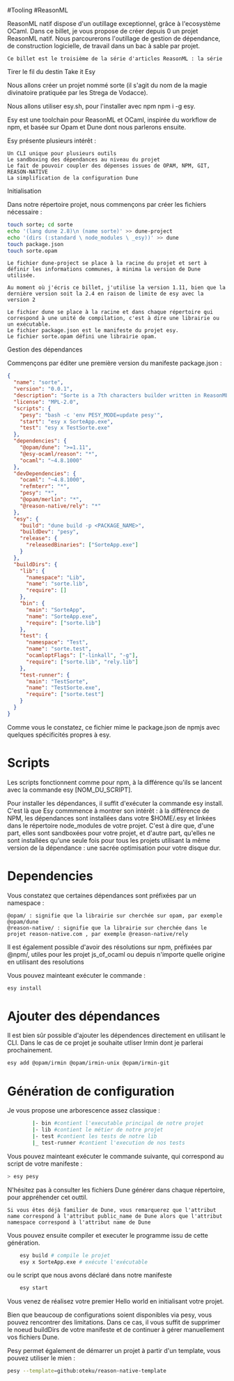 #Tooling #ReasonML

ReasonML natif dispose d'un outillage exceptionnel, grâce à l'ecosystème OCaml. Dans ce billet, je vous propose de créer depuis 0 un projet ReasonML natif. Nous parcourerons l'outillage de gestion de dépendance, de construction logicielle, de travail dans un bac à sable par projet.

    Ce billet est le troisième de la série d'articles ReasonML : la série

Tirer le fil du destin
Take it Esy

Nous allons créer un projet nommé sorte (il s'agit du nom de la magie divinatoire pratiquée par les Strega de Vodacce).

Nous allons utiliser esy.sh, pour l'installer avec npm npm i -g esy.

Esy est une toolchain pour ReasonML et OCaml, inspirée du workflow de npm, et basée sur Opam et Dune dont nous parlerons ensuite.

Esy présente plusieurs intérêt :

    Un CLI unique pour plusieurs outils
    Le sandboxing des dépendances au niveau du projet
    Le fait de pouvoir coupler des dépenses issues de OPAM, NPM, GIT, REASON-NATIVE
    La simplification de la configuration Dune

Initialisation

Dans notre répertoire projet, nous commençons par créer les fichiers nécessaire :
```bash
touch sorte; cd sorte
echo '(lang dune 2.8)\n (name sorte)' >> dune-project
echo '(dirs (:standard \ node_modules \ _esy))' >> dune
touch package.json
touch sorte.opam
```
    Le fichier dune-project se place à la racine du projet et sert à définir les informations communes, à minima la version de Dune utilisée.

    Au moment où j'écris ce billet, j'utilise la version 1.11, bien que la dernière version soit la 2.4 en raison de limite de esy avec la version 2

    Le fichier dune se place à la racine et dans chaque répertoire qui correspond à une unité de compilation, c'est à dire une librairie ou un exécutable.
    Le fichier package.json est le manifeste du projet esy.
    Le fichier sorte.opam défini une librairie opam.

Gestion des dépendances

Commençons par éditer une première version du manifeste package.json :
```json
{
  "name": "sorte",
  "version": "0.0.1",
  "description": "Sorte is a 7th characters builder written in ReasonML",
  "license": "MPL-2.0",
  "scripts": {
    "pesy": "bash -c 'env PESY_MODE=update pesy'",
    "start": "esy x SorteApp.exe",
    "test": "esy x TestSorte.exe"
  },
  "dependencies": {
    "@opam/dune": ">=1.11",
    "@esy-ocaml/reason": "*",
    "ocaml": "~4.8.1000"
  },
  "devDependencies": {
    "ocaml": "~4.8.1000",
    "refmterr": "*",
    "pesy": "*",
    "@opam/merlin": "*",
    "@reason-native/rely": "*"
  },
  "esy": {
    "build": "dune build -p <PACKAGE_NAME>",
    "buildDev": "pesy",
    "release": {
      "releasedBinaries": ["SorteApp.exe"]
    }
  },
  "buildDirs": {
    "lib": {
      "namespace": "Lib",
      "name": "sorte.lib",
      "require": []
    },
    "bin": {
      "main": "SorteApp",
      "name": "SorteApp.exe",
      "require": ["sorte.lib"]
    },
    "test": {
      "namespace": "Test",
      "name": "sorte.test",
      "ocamloptFlags": ["-linkall", "-g"],
      "require": ["sorte.lib", "rely.lib"]
    },
    "test-runner": {
      "main": "TestSorte",
      "name": "TestSorte.exe",
      "require": ["sorte.test"]
    }
  }
}
```
Comme vous le constatez, ce fichier mime le package.json de npmjs avec quelques spécificités propres à esy.
# Scripts

Les scripts fonctionnent comme pour npm, à la différence qu'ils se lancent avec la commande esy [NOM_DU_SCRIPT].

Pour installer les dépendances, il suffit d'exécuter la commande esy install. C'est là que Esy commmence à montrer son intérêt : à la différence de NPM, les dépendances sont installées dans votre $HOME/.esy et linkées dans le répertoire node_modules de votre projet. C'est à dire que, d'une part, elles sont sandboxées pour votre projet, et d'autre part, qu'elles ne sont installées qu'une seule fois pour tous les projets utilisant la même version de la dépendance : une sacrée optimisation pour votre disque dur.
# Dependencies

Vous constatez que certaines dépendances sont préfixées par un namespace :

    @opam/ : signifie que la librairie sur cherchée sur opam, par exemple @opam/dune
    @reason-native/ : signifie que la librairie sur cherchée dans le projet reason-native.com , par exemple @reason-native/rely

Il est également possible d'avoir des résolutions sur npm, préfixées par @npm/, utiles pour les projet js_of_ocaml ou depuis n'importe quelle origine en utilisant des resolutions

Vous pouvez mainteant exécuter le commande :

```bash
esy install
```
# Ajouter des dépendances

Il est bien sûr possible d'ajouter les dépendences directement en utilisant le CLI. Dans le cas de ce projet je souhaite utliser Irmin dont je parlerai prochainement.

```bash
esy add @opam/irmin @opam/irmin-unix @opam/irmin-git
```

# Génération de configuration

Je vous propose une arborescence assez classique :
```sh
        |- bin #contient l'executable principal de notre projet
        |- lib #contient le métier de notre projet
        |- test #contient les tests de notre lib
        |_ test-runner #contient l'execution de nos tests
```
Vous pouvez mainteant exécuter le commande suivante, qui correspond au script de votre manifeste :
```bash
> esy pesy
```
N'hésitez pas à consulter les fichiers Dune générer dans chaque répertoire, pour appréhender cet outtil.

    Si vous êtes déjà familier de Dune, vous remarquerez que l'attribut name correspond à l'attribut public_name de Dune alors que l'attribut namespace correspond à l'attribut name de Dune

Vous pouvez ensuite compiler et executer le programme issu de cette génération.

```bash
    esy build # compile le projet
    esy x SorteApp.exe # exécute l'exécutable
```

ou le script que nous avons déclaré dans notre manifeste

```bash
    esy start
```
Vous venez de réalisez votre premier Hello world en initialisant votre projet.

Bien que beaucoup de configurations soient disponibles via pesy, vous pouvez rencontrer des limitations. Dans ce cas, il vous suffit de supprimer le noeud buildDirs de votre manifeste et de continuer à gérer manuellement vos fichiers Dune.

Pesy permet également de démarrer un projet à partir d'un template, vous pouvez utiliser le mien :
```bash
pesy --template=github:oteku/reason-native-template
```
